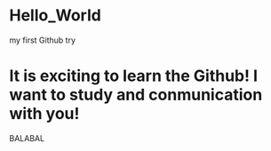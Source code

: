 # Hello_World
my first Github try
# It is exciting to learn the Github! I want to study and conmunication with you!
BALABAL

